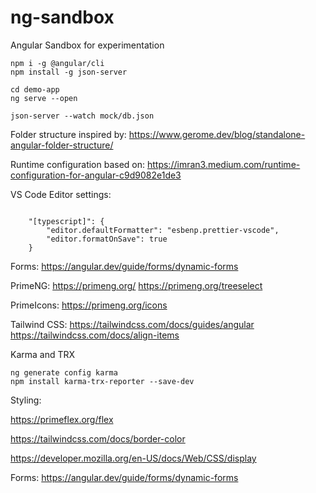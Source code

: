 # ng-sandbox
Angular Sandbox for experimentation

```
npm i -g @angular/cli
npm install -g json-server
```

```
cd demo-app
ng serve --open
```

```
json-server --watch mock/db.json
```

Folder structure inspired by:
https://www.gerome.dev/blog/standalone-angular-folder-structure/

Runtime configuration based on:
https://imran3.medium.com/runtime-configuration-for-angular-c9d9082e1de3

VS Code Editor settings:
```

    "[typescript]": {
        "editor.defaultFormatter": "esbenp.prettier-vscode",
        "editor.formatOnSave": true
    }
```

Forms:
https://angular.dev/guide/forms/dynamic-forms

PrimeNG:
https://primeng.org/
https://primeng.org/treeselect

PrimeIcons:
https://primeng.org/icons

Tailwind CSS:
https://tailwindcss.com/docs/guides/angular
https://tailwindcss.com/docs/align-items

Karma and TRX
```
ng generate config karma
npm install karma-trx-reporter --save-dev
```

Styling:

https://primeflex.org/flex

https://tailwindcss.com/docs/border-color

https://developer.mozilla.org/en-US/docs/Web/CSS/display

Forms:
https://angular.dev/guide/forms/dynamic-forms